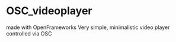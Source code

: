 # OSC_videoplayer
made with OpenFrameworks
Very simple, minimalistic video player controlled via OSC 
